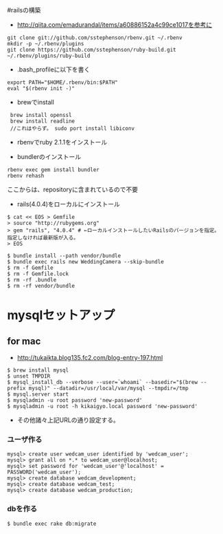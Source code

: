 #railsの構築
- http://qiita.com/emadurandal/items/a60886152a4c99ce1017を参考に

```
git clone git://github.com/sstephenson/rbenv.git ~/.rbenv
mkdir -p ~/.rbenv/plugins
git clone https://github.com/sstephenson/ruby-build.git ~/.rbenv/plugins/ruby-build
```

- .bash_profileに以下を書く

```
export PATH="$HOME/.rbenv/bin:$PATH"
eval "$(rbenv init -)"

```

- brewでinstall

```
 brew install openssl
 brew install readline
 //これはやらず。 sudo port install libiconv
```

- rbenvでruby 2.1.1をインストール

- bundlerのインストール


```
rbenv exec gem install bundler
rbenv rehash
```

ここからは、repositoryに含まれているので不要
- rails(4.0.4)をローカルにインストール

```
$ cat << EOS > Gemfile
> source "http://rubygems.org"
> gem "rails", "4.0.4" # ←ローカルインストールしたいRailsのバージョンを指定。指定しなければ最新版が入る。
> EOS

$ bundle install --path vendor/bundle
$ bundle exec rails new WeddingCamera --skip-bundle
$ rm -f Gemfile
$ rm -f Gemfile.lock
$ rm -rf .bundle
$ rm -rf vendor/bundle
```

# mysqlセットアップ
## for mac
- http://tukaikta.blog135.fc2.com/blog-entry-197.html

```
$ brew install mysql
$ unset TMPDIR
$ mysql_install_db --verbose --user=`whoami` --basedir="$(brew --prefix mysql)" --datadir=/usr/local/var/mysql --tmpdir=/tmp
$ mysql.server start
$ mysqladmin -u root password 'new-password'
$ mysqladmin -u root -h kikaigyo.local password 'new-password'
```
- その他諸々上記URLの通り設定する。

### ユーザ作る

```
mysql> create user wedcam_user identified by 'wedcam_user';
mysql> grant all on *.* to wedcam_user@localhost;
mysql> set password for 'wedcam_user'@'localhost' = PASSWORD('wedcam_user');
mysql> create database wedcam_development;
mysql> create database wedcam_test;
mysql> create database wedcam_production;
```

### dbを作る
```
$ bundle exec rake db:migrate
```
